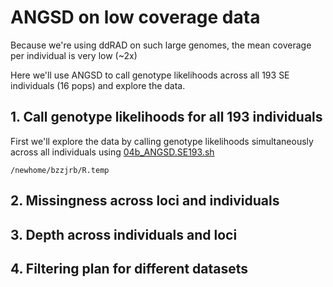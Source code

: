 # ANGSD on low coverage data

Because we're using ddRAD on such large genomes, the mean coverage per individual is very low (~2x)

Here we'll use ANGSD to call genotype likelihoods across all 193 SE individuals (16 pops) and explore the data. 

## 1. Call genotype likelihoods for all 193 individuals

First we'll explore the data by calling genotype likelihoods simultaneously across all individuals using [04b_ANGSD.SE193.sh]()

```
/newhome/bzzjrb/R.temp
```

## 2. Missingness across loci and individuals

## 3. Depth across individuals and loci

## 4. Filtering plan for different datasets


